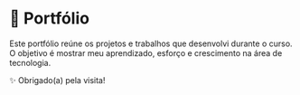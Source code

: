 # 📁 Portfólio

Este portfólio reúne os projetos e trabalhos que desenvolvi durante o curso.  
O objetivo é mostrar meu aprendizado, esforço e crescimento na área de tecnologia.

✨ Obrigado(a) pela visita!
